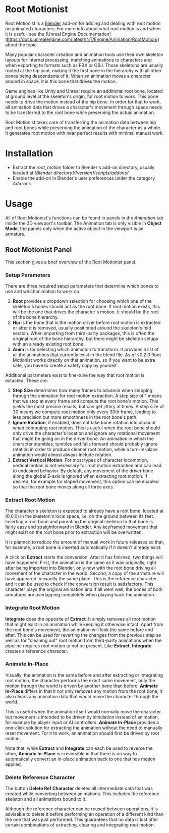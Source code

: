 # Root Motionist

Root Motionist is a [Blender](https://www.blender.org/) add-on for adding and
dealing with root motion on animated characters. For more info about what root
motion is and when it is useful, see the [Unreal Engine Documentation]
(https://docs.unrealengine.com/latest/INT/Engine/Animation/RootMotion/)
about the topic.

Many popular character creation and animation tools use their own skeleton
layouts for internal processing, matching animations to characters and when
exporting to formats such as FBX or OBJ. Those skeletons are usually rooted
at the hip joint, making it the first bone in the hierarchy with all other
bones being descendants of it. When an animation moves a character around
in space, it is this bone that drives the motion.

Game engines like Unity and Unreal require an additional root bone, located
at ground level at the skeleton's origin, for root motion to work. This bone
needs to drive the motion instead of the hip bone. In order for that to work,
all animation data that drives a character's movement through space needs to
be transferred to the root bone while preserving the actual animation.

Root Motionist takes care of transferring the animation data between hip and
root bones while preserving the animation of the character as a whole. It
generates root motion with near perfect results with minimal manual work.

# Installation

- Extract the *root_motion* folder to Blender's add-on directory, usually
located at *[Blender directory]/[version]/scripts/addons/*
- Enable the add-on in Blender's user preferences under the category *Add-ons*

# Usage

All of Root Motionist's functions can be found in panels in the *Animation* tab
inside the 3D viewport's toolbar. The Animation tab is only visible in
**Object Mode**, the panels only when the active object in the viewport is an
armature.

## Root Motionist Panel

This section gives a brief overview of the Root Motionist panel.

### Setup Parameters

There are three required setup parameters that determine which bones to use and
whichanimation to work on.

1. **Root** provides a dropdown selection for choosing which one of the
skeleton's bones should act as the root bone. If root motion exists, this will
be the one that drives the character's motion. It should be the root of the bone
hierarchy.
2. **Hip** is the bone that is the motion driver before root motion is extracted
or after it is removed, usually positioned around the skeleton's mid section.
When importing from third-party packages, this is often the original root of the
bone hierarchy, but there might be skeleton setups with an already existing root
bone.
3. **Anim** is for selecting which animation to transform. It provides a list
of all the animations that currently exist in the blend file. As of v0.2.0
Root Motionist works directly on that animation, so if you want to be extra
safe, you have to create a safety copy by yourself.

Additional parameters exist to fine-tune the way that root motion is extacted.
These are:

1. **Step Size** determines how many frames to advance when stepping through the
animation for root motion extraction. A step size of 1 means that we stop at
every frame and compute the root bone's motion. This yields the most precise
results, but can get jittery at times. A step size of 30 means we compute root
motion only every 30th frame, leading to less precision but more smoothness in
the root bone's path.
2. **Ignore Rotation**, if enabled, does not take bone rotation into account
when computing root motion. This is useful when the root bone should only drive
the character's location and ignore any rotational movement that might be going on
in the driver bone. An animation in which the character stumbles, tumbles and
falls forward should probably ignore rotation in order to produce cleaner root
motion, while a turn-in-place animation would almost always include rotation.
3. **Extract Vertical Motion**. For most types of character locomotion, vertical
motion is not necessary for root motion extraction and can lead to undesired
behavior. By default, any movement of the driver bone along the global Z-axis
is ignored when extracting root motion. If desired, for example for sloped
movement, this option can be enabled so that the root bone moves along all three
axes.

### Extract Root Motion

The character's skeleton is expected to already have a root bone, located at
(0,0,0) in the skeleton's local space, i.e. on the ground between its feet.
Inserting a root bone and parenting the original skeleton to that bone is
fairly easy and straightforward in Blender. Any keyframed movement that might
exist on the root bone prior to extraction will be overwritten.

It is planned to reduce the amount of manual work in future releases so that, for
example, a root bone is inserted automatically if it doesn't already exist.

A click on **Extract** starts the conversion. After it has finished, two things
will have happened. First, the animation is the same as it was originally, right
after being imported into Blender, only now with the root bone driving all
movement of the character in the world. Second, a copy of the armature will
have appeared in exactly the same place. This is the reference character, and
it can be used to check if the conversion result is satisfactory. This character
plays the original animation and if all went well, the bones of both armatures
are overlapping completely when playing back the animation.

### Integrate Root Motion

**Integrate** does the opposite of **Extract**. It simply removes all root motion
that might exist in an animation while keeping it otherwise intact. Apart from
the root bone's movement, the animation will look the same before and after.
This can be used for reverting the changes from the previous step as well as for
"cleaning out" root motion from third-party animations when the pipeline requires
root motion to not be present. Like **Extract**, **Integrate** creates a reference
character.

### Animate In-Place

Visually, the animation is the same before and after extracting or integrating
root motion; the character performs the exact same movement, only the motion
through the world is driven by another bone than before. **Animate In-Place**
differs in that it not only removes any motion from the root bone, it also clears
any animation data that would move the character through the world.

This is useful when the animation itself would normally move the character, but
movement is intended to be driven by simulation instead of animation, for example
by player input or AI controllers. **Animate In-Place** provides a one-click
solution for extracting the animation without the need to manually reset movement.
For it to work, an animation should first be driven by root motion.

Note that, while **Extract** and **Integrate** can each be used to reverse the
other, **Animate In-Place** is irreversible in that there is no way to
automatically convert an in-place animation back to one that has motion applied.

### Delete Reference Character

The button **Delete Ref Character** deletes all intermediate data that was
created while converting between animations. This includes the reference
skeleton and all animations bound to it.

Although the reference character can be reused between operations, it is
advisable to delete it before performing an operation of a different kind than
the one that was just performed. This guarantees that no data is lost after
certain combinations of extracting, clearing and integrating root motion.
